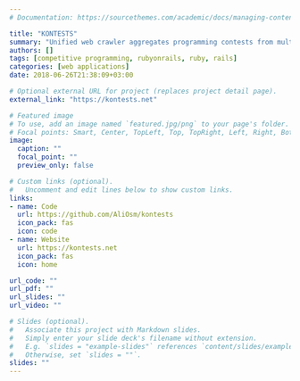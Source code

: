 ```yaml
---
# Documentation: https://sourcethemes.com/academic/docs/managing-content/

title: "KONTESTS"
summary: "Unified web crawler aggregates programming contests from multiple online judges, streamlining and centralizing scheduling in a single platform."
authors: []
tags: [competitive programming, rubyonrails, ruby, rails]
categories: [web applications]
date: 2018-06-26T21:38:09+03:00

# Optional external URL for project (replaces project detail page).
external_link: "https://kontests.net"

# Featured image
# To use, add an image named `featured.jpg/png` to your page's folder.
# Focal points: Smart, Center, TopLeft, Top, TopRight, Left, Right, BottomLeft, Bottom, BottomRight.
image:
  caption: ""
  focal_point: ""
  preview_only: false

# Custom links (optional).
#   Uncomment and edit lines below to show custom links.
links:
- name: Code
  url: https://github.com/AliOsm/kontests
  icon_pack: fas
  icon: code
- name: Website
  url: https://kontests.net
  icon_pack: fas
  icon: home

url_code: ""
url_pdf: ""
url_slides: ""
url_video: ""

# Slides (optional).
#   Associate this project with Markdown slides.
#   Simply enter your slide deck's filename without extension.
#   E.g. `slides = "example-slides"` references `content/slides/example-slides.md`.
#   Otherwise, set `slides = ""`.
slides: ""
---
```

